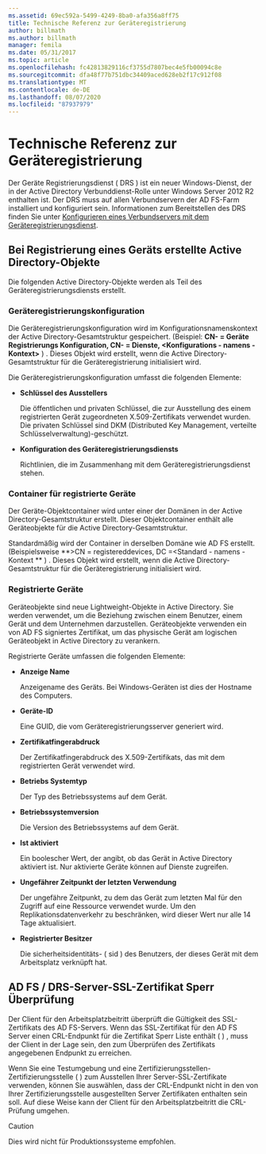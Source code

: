 ```yaml
---
ms.assetid: 69ec592a-5499-4249-8ba0-afa356a8ff75
title: Technische Referenz zur Geräteregistrierung
author: billmath
ms.author: billmath
manager: femila
ms.date: 05/31/2017
ms.topic: article
ms.openlocfilehash: fc42813829116cf3755d7807bec4e5fb00094c8e
ms.sourcegitcommit: dfa48f77b751dbc34409aced628eb2f17c912f08
ms.translationtype: MT
ms.contentlocale: de-DE
ms.lasthandoff: 08/07/2020
ms.locfileid: "87937979"
---
```

# <a name="device-registration-technical-reference"></a>Technische Referenz zur Geräteregistrierung
Der Geräte Registrierungsdienst \( DRS \) ist ein neuer Windows-Dienst, der in der Active Directory Verbunddienst-Rolle unter Windows Server 2012 R2 enthalten ist.  Der DRS muss auf allen Verbundservern der AD FS-Farm installiert und konfiguriert sein.  Informationen zum Bereitstellen des DRS finden Sie unter [Konfigurieren eines Verbundservers mit dem Geräteregistrierungsdienst](/previous-versions/windows/it-pro/windows-server-2012-R2-and-2012/dn486831(v=ws.11)).

## <a name="active-directory-objects-created-when-a-device-is-registered"></a>Bei Registrierung eines Geräts erstellte Active Directory-Objekte
Die folgenden Active Directory-Objekte werden als Teil des Geräteregistrierungsdiensts erstellt.

### <a name="device-registration-configuration"></a>Geräteregistrierungskonfiguration
Die Geräteregistrierungskonfiguration wird im Konfigurationsnamenskontext der Active Directory-Gesamtstruktur gespeichert. \(Beispiel: **CN- \= Geräte Registrierungs Konfiguration, CN- \= Dienste, <Konfigurations \- namens \- Kontext>** \) . Dieses Objekt wird erstellt, wenn die Active Directory-Gesamtstruktur für die Geräteregistrierung initialisiert wird.

Die Geräteregistrierungskonfiguration umfasst die folgenden Elemente:

-   **Schlüssel des Ausstellers**

    Die öffentlichen und privaten Schlüssel, die zur Ausstellung des einem registrierten Gerät zugeordneten X.509-Zertifikats verwendet wurden.  Die privaten Schlüssel sind DKM (Distributed Key Management, verteilte Schlüsselverwaltung)-geschützt.

-   **Konfiguration des Geräteregistrierungsdiensts**

    Richtlinien, die im Zusammenhang mit dem Geräteregistrierungsdienst stehen.

### <a name="registered-devices-container"></a>Container für registrierte Geräte
Der Geräte-Objektcontainer wird unter einer der Domänen in der Active Directory-Gesamtstruktur erstellt.  Dieser Objektcontainer enthält alle Geräteobjekte für die Active Directory-Gesamtstruktur.

Standardmäßig wird der Container in derselben Domäne wie AD FS erstellt.  \(Beispielsweise **>CN \= registereddevices, DC \=<Standard \- namens \- Kontext ** \) . Dieses Objekt wird erstellt, wenn die Active Directory-Gesamtstruktur für die Geräteregistrierung initialisiert wird.

### <a name="registered-devices"></a>Registrierte Geräte
Geräteobjekte sind neue Lightweight-Objekte in Active Directory.  Sie werden verwendet, um die Beziehung zwischen einem Benutzer, einem Gerät und dem Unternehmen darzustellen.  Geräteobjekte verwenden ein von AD FS signiertes Zertifikat, um das physische Gerät am logischen Geräteobjekt in Active Directory zu verankern.

Registrierte Geräte umfassen die folgenden Elemente:

-   **Anzeige Name**

    Anzeigename des Geräts.  Bei Windows-Geräten ist dies der Hostname des Computers.

-   **Geräte-ID**

    Eine GUID, die vom Geräteregistrierungsserver generiert wird.

-   **Zertifikatfingerabdruck**

    Der Zertifikatfingerabdruck des X.509-Zertifikats, das mit dem registrierten Gerät verwendet wird.

-   **Betriebs Systemtyp**

    Der Typ des Betriebssystems auf dem Gerät.

-   **Betriebssystemversion**

    Die Version des Betriebssystems auf dem Gerät.

-   **Ist aktiviert**

    Ein boolescher Wert, der angibt, ob das Gerät in Active Directory aktiviert ist.  Nur aktivierte Geräte können auf Dienste zugreifen.

-   **Ungefährer Zeitpunkt der letzten Verwendung**

    Der ungefähre Zeitpunkt, zu dem das Gerät zum letzten Mal für den Zugriff auf eine Ressource verwendet wurde.  Um den Replikationsdatenverkehr zu beschränken, wird dieser Wert nur alle 14 Tage aktualisiert.

-   **Registrierter Besitzer**

    Die sicherheitsidentitäts- \( sid \) des Benutzers, der dieses Gerät mit dem Arbeitsplatz verknüpft hat.

## <a name="ad-fsdrs-server-ssl-certificate-revocation-checking"></a>AD FS \/ DRS-Server-SSL-Zertifikat Sperr Überprüfung
Der Client für den Arbeitsplatzbeitritt überprüft die Gültigkeit des SSL-Zertifikats des AD FS-Servers.  Wenn das SSL-Zertifikat für den AD FS Server einen CRL-Endpunkt für die Zertifikat Sperr Liste enthält \( \) , muss der Client in der Lage sein, den zum Überprüfen des Zertifikats angegebenen Endpunkt zu erreichen.

Wenn Sie eine Testumgebung und eine Zertifizierungsstellen-Zertifizierungsstelle \( \) zum Ausstellen Ihrer Server-SSL-Zertifikate verwenden, können Sie auswählen, dass der CRL-Endpunkt nicht in den von Ihrer Zertifizierungsstelle ausgestellten Server Zertifikaten enthalten sein soll.  Auf diese Weise kann der Client für den Arbeitsplatzbeitritt die CRL-Prüfung umgehen.

> [!CAUTION]
> Dies wird nicht für Produktionssysteme empfohlen.

